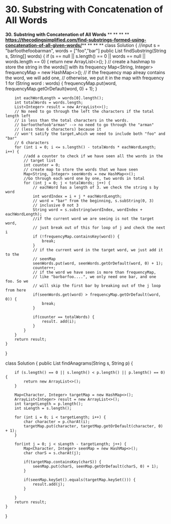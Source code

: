 # 30. Substring with Concatenation of All Words

**30. Substring with Concatenation of All Words**
**
**
**
**
**https://thecodingsimplified.com/find-substrings-formed-using-concatenation-of-all-given-words/**** **
**
**
class Solution {
    //input s = "barfoothefoobarman", words = ["foo","bar"]
    public List<Integer> findSubstring(String s, String[] words) {
        if (s == null || s.length() == 0 || words == null || words.length == 0) {
            return new ArrayList<>();
        }
        // create a hashmap to store the string in the words[] with its frequency
        Map<String, Integer> frequencyMap = new HashMap<>();
        // if the frequency map alreay contains the word, we will add one,
        // otherwise, we put it in the map with frequency 1
        for (String word : words) {
            frequencyMap.put(word, frequencyMap.getOrDefault(word, 0) + 1);
        }
        
        int eachWordLength = words[0].length();
        int totalWords = words.length;
        List<Integer> result = new ArrayList<>();
        // No need to go through the left the characters if the total length left 
        // is less than the total characters in the words. 
        // barfoothefoob"arman" --> no need to go through the "arman"
        // (less than 6 characters) because it
        // won't satify the target,which we need to include both "foo" and "bar"
        // 6 characters
        for (int i = 0; i <= s.length() - totalWords * eachWordLength; i++) {
            //add a counter to check if we have seen all the words in the 
            // target list
            int counter = 0;
            // create map to store the words that we have seen 
            Map<String, Integer> seenWords = new HashMap<>();
            //Go through each word one by one, two words in total
            for (int j = 0; j < totalWords; j++) {
                // eachWord has a length of 3. we check the string s by word
                int wordIndex = i + j * eachWordLength;
                // word = "bar" from the beginning, s.subString(0, 3)
                // inclusive 0 not 3
                String word = s.substring(wordIndex, wordIndex + eachWordLength);
                //if the current word we are seeing is not the target word,
                // just break out of this for loop of j and check the next i
                if (!frequencyMap.containsKey(word)) {
                    break;
                }
                // if the current word in the target word, we just add it to the 
                // seenMap
                seenWords.put(word, seenWords.getOrDefault(word, 0) + 1);
                counter++;
                // if the word we have seen is more than frequencyMap, 
                // like "barbarfoo....", we only need one bar, and one foo. So we 
                // will skip the first bar by breaking out of the j loop from here
                if(seenWords.get(word) > frequencyMap.getOrDefault(word, 0)) {
                    break;
                }
                
                if(counter == totalWords) {
                    result. add(i);
                }
            }
        }
        return result;
    }
}

class Solution {
    public List<Integer> findAnagrams(String s, String p) {
        
        if (s.length() == 0 || s.length() < p.length() || p.length() == 0) {
            return new ArrayList<>();
        }
        
        Map<Character, Integer> targetMap = new HashMap<>();
        ArrayList<Integer> result = new ArrayList<>();
        int targetLength = p.length();
        int sLength = s.length();
        
        for (int i = 0; i < targetLength; i++) {
            char character = p.charAt(i);
            targetMap.put(character, targetMap.getOrDefault(character, 0) + 1); 
        }
        
        for(int j = 0; j < sLength - targetLength; j++) {
            Map<Character, Integer> seenMap = new HashMap<>();
            char charS = s.charAt(j);
        
            if(targetMap.containsKey(charS)) {
                seenMap.put(charS, seenMap.getOrDefault(charS, 0) + 1);
            }
            
            if(seenMap.keySet().equals(targetMap.keySet())) {
                result.add(j);
            }
            
        }
        return result;
    }
}

